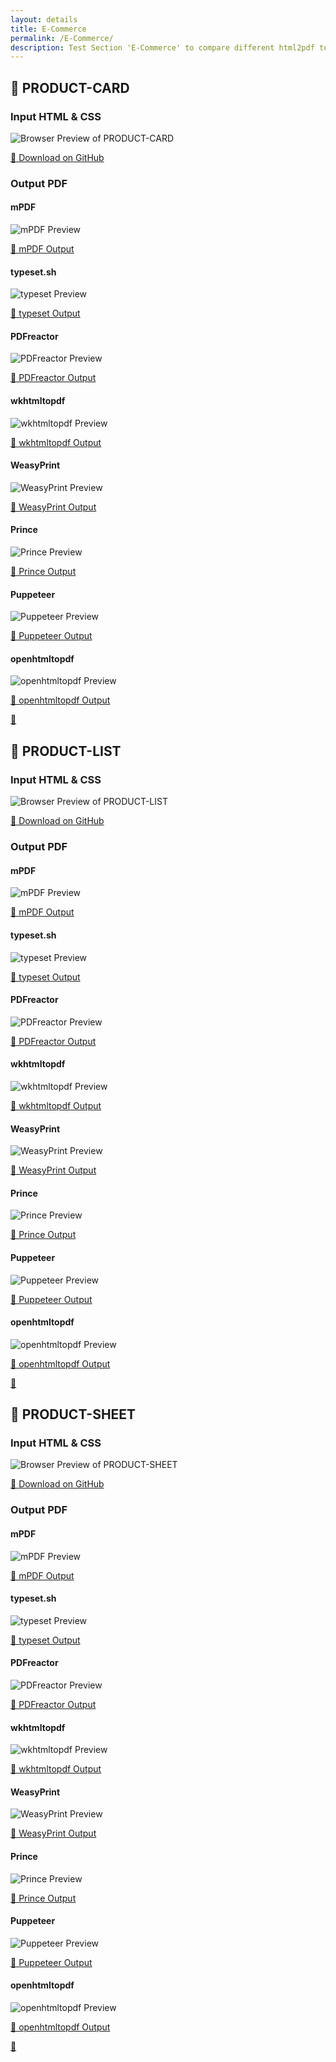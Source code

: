 ```yaml
---
layout: details
title: E-Commerce
permalink: /E-Commerce/
description: Test Section 'E-Commerce' to compare different html2pdf tools.
---
```




## 🔬 PRODUCT-CARD

### Input HTML & CSS

<div class="browser-mockup with-url">
    <div>
        <img src="/{{ page.path }}/../browser_screenshot__html_E-Commerce_product-card.html.pdf.png" alt="Browser Preview of PRODUCT-CARD" />
    </div>
</div>
<p>
    <a href="https://raw.githubusercontent.com/azettl/compare.html2pdf.tools/master//html/E-Commerce/product-card.html" target="_blank" rel="noopener">📄 Download on GitHub</a>
</p>

### Output PDF

<div class="details-boxes">
    <div>
        <h4>mPDF</h4>
        <img src="/{{ page.path }}/../mpdf__html_E-Commerce_product-card.html.png" alt="mPDF Preview" />
        <p>
            <a href="/{{ page.path }}/../mpdf__html_E-Commerce_product-card.html.pdf" target="_blank">📕 mPDF Output</a>
        </p>
    </div>
    <div>
        <h4>typeset.sh</h4>
        <img src="/{{ page.path }}/../typeset__html_E-Commerce_product-card.html.png" alt="typeset Preview" />
        <p>
            <a href="/{{ page.path }}/../typeset__html_E-Commerce_product-card.html.pdf" target="_blank">📕 typeset Output</a>
        </p>
    </div>
    <div>
        <h4>PDFreactor</h4>
        <img src="/{{ page.path }}/../pdfreactor__html_E-Commerce_product-card.html.png" alt="PDFreactor Preview" />
        <p>
            <a href="/{{ page.path }}/../pdfreactor__html_E-Commerce_product-card.html.pdf" target="_blank">📕 PDFreactor Output</a>
        </p>
    </div>
    <div>
        <h4>wkhtmltopdf</h4>
        <img src="/{{ page.path }}/../wkhtmltopdf__html_E-Commerce_product-card.html.png" alt="wkhtmltopdf Preview" />
        <p>
            <a href="/{{ page.path }}/../wkhtmltopdf__html_E-Commerce_product-card.html.pdf" target="_blank">📕 wkhtmltopdf Output</a>
        </p>
    </div>
    <div>
        <h4>WeasyPrint</h4>
        <img src="/{{ page.path }}/../weasyprint__html_E-Commerce_product-card.html.png" alt="WeasyPrint Preview" />
        <p>
            <a href="/{{ page.path }}/../weasyprint__html_E-Commerce_product-card.html.pdf" target="_blank">📕 WeasyPrint Output</a>
        </p>
    </div>
    <div>
        <h4>Prince</h4>
        <img src="/{{ page.path }}/../princexml__html_E-Commerce_product-card.html.png" alt="Prince Preview" />
        <p>
            <a href="/{{ page.path }}/../princexml__html_E-Commerce_product-card.html.pdf" target="_blank">📕 Prince Output</a>
        </p>
    </div>
    <div>
        <h4>Puppeteer</h4>
        <img src="/{{ page.path }}/../puppeteer__html_E-Commerce_product-card.html.png" alt="Puppeteer Preview" />
        <p>
            <a href="/{{ page.path }}/../puppeteer__html_E-Commerce_product-card.html.pdf" target="_blank">📕 Puppeteer Output</a>
        </p>
    </div>
    <div>
        <h4>openhtmltopdf</h4>
        <img src="/{{ page.path }}/../openhtmltopdf__html_E-Commerce_product-card.html.png" alt="openhtmltopdf Preview" />
        <p>
            <a href="/{{ page.path }}/../openhtmltopdf__html_E-Commerce_product-card.html.pdf" target="_blank">📕 openhtmltopdf Output</a>
        </p>
    </div>
</div>

<a href="#top" class="rocket-outer">
    <span class="rocket">🚀</span>
</a>

## 🔬 PRODUCT-LIST

### Input HTML & CSS

<div class="browser-mockup with-url">
    <div>
        <img src="/{{ page.path }}/../browser_screenshot__html_E-Commerce_product-list.html.pdf.png" alt="Browser Preview of PRODUCT-LIST" />
    </div>
</div>
<p>
    <a href="https://raw.githubusercontent.com/azettl/compare.html2pdf.tools/master//html/E-Commerce/product-list.html" target="_blank" rel="noopener">📄 Download on GitHub</a>
</p>

### Output PDF

<div class="details-boxes">
    <div>
        <h4>mPDF</h4>
        <img src="/{{ page.path }}/../mpdf__html_E-Commerce_product-list.html.png" alt="mPDF Preview" />
        <p>
            <a href="/{{ page.path }}/../mpdf__html_E-Commerce_product-list.html.pdf" target="_blank">📕 mPDF Output</a>
        </p>
    </div>
    <div>
        <h4>typeset.sh</h4>
        <img src="/{{ page.path }}/../typeset__html_E-Commerce_product-list.html.png" alt="typeset Preview" />
        <p>
            <a href="/{{ page.path }}/../typeset__html_E-Commerce_product-list.html.pdf" target="_blank">📕 typeset Output</a>
        </p>
    </div>
    <div>
        <h4>PDFreactor</h4>
        <img src="/{{ page.path }}/../pdfreactor__html_E-Commerce_product-list.html.png" alt="PDFreactor Preview" />
        <p>
            <a href="/{{ page.path }}/../pdfreactor__html_E-Commerce_product-list.html.pdf" target="_blank">📕 PDFreactor Output</a>
        </p>
    </div>
    <div>
        <h4>wkhtmltopdf</h4>
        <img src="/{{ page.path }}/../wkhtmltopdf__html_E-Commerce_product-list.html.png" alt="wkhtmltopdf Preview" />
        <p>
            <a href="/{{ page.path }}/../wkhtmltopdf__html_E-Commerce_product-list.html.pdf" target="_blank">📕 wkhtmltopdf Output</a>
        </p>
    </div>
    <div>
        <h4>WeasyPrint</h4>
        <img src="/{{ page.path }}/../weasyprint__html_E-Commerce_product-list.html.png" alt="WeasyPrint Preview" />
        <p>
            <a href="/{{ page.path }}/../weasyprint__html_E-Commerce_product-list.html.pdf" target="_blank">📕 WeasyPrint Output</a>
        </p>
    </div>
    <div>
        <h4>Prince</h4>
        <img src="/{{ page.path }}/../princexml__html_E-Commerce_product-list.html.png" alt="Prince Preview" />
        <p>
            <a href="/{{ page.path }}/../princexml__html_E-Commerce_product-list.html.pdf" target="_blank">📕 Prince Output</a>
        </p>
    </div>
    <div>
        <h4>Puppeteer</h4>
        <img src="/{{ page.path }}/../puppeteer__html_E-Commerce_product-list.html.png" alt="Puppeteer Preview" />
        <p>
            <a href="/{{ page.path }}/../puppeteer__html_E-Commerce_product-list.html.pdf" target="_blank">📕 Puppeteer Output</a>
        </p>
    </div>
    <div>
        <h4>openhtmltopdf</h4>
        <img src="/{{ page.path }}/../openhtmltopdf__html_E-Commerce_product-list.html.png" alt="openhtmltopdf Preview" />
        <p>
            <a href="/{{ page.path }}/../openhtmltopdf__html_E-Commerce_product-list.html.pdf" target="_blank">📕 openhtmltopdf Output</a>
        </p>
    </div>
</div>

<a href="#top" class="rocket-outer">
    <span class="rocket">🚀</span>
</a>

## 🔬 PRODUCT-SHEET

### Input HTML & CSS

<div class="browser-mockup with-url">
    <div>
        <img src="/{{ page.path }}/../browser_screenshot__html_E-Commerce_product-sheet.html.pdf.png" alt="Browser Preview of PRODUCT-SHEET" />
    </div>
</div>
<p>
    <a href="https://raw.githubusercontent.com/azettl/compare.html2pdf.tools/master//html/E-Commerce/product-sheet.html" target="_blank" rel="noopener">📄 Download on GitHub</a>
</p>

### Output PDF

<div class="details-boxes">
    <div>
        <h4>mPDF</h4>
        <img src="/{{ page.path }}/../mpdf__html_E-Commerce_product-sheet.html.png" alt="mPDF Preview" />
        <p>
            <a href="/{{ page.path }}/../mpdf__html_E-Commerce_product-sheet.html.pdf" target="_blank">📕 mPDF Output</a>
        </p>
    </div>
    <div>
        <h4>typeset.sh</h4>
        <img src="/{{ page.path }}/../typeset__html_E-Commerce_product-sheet.html.png" alt="typeset Preview" />
        <p>
            <a href="/{{ page.path }}/../typeset__html_E-Commerce_product-sheet.html.pdf" target="_blank">📕 typeset Output</a>
        </p>
    </div>
    <div>
        <h4>PDFreactor</h4>
        <img src="/{{ page.path }}/../pdfreactor__html_E-Commerce_product-sheet.html.png" alt="PDFreactor Preview" />
        <p>
            <a href="/{{ page.path }}/../pdfreactor__html_E-Commerce_product-sheet.html.pdf" target="_blank">📕 PDFreactor Output</a>
        </p>
    </div>
    <div>
        <h4>wkhtmltopdf</h4>
        <img src="/{{ page.path }}/../wkhtmltopdf__html_E-Commerce_product-sheet.html.png" alt="wkhtmltopdf Preview" />
        <p>
            <a href="/{{ page.path }}/../wkhtmltopdf__html_E-Commerce_product-sheet.html.pdf" target="_blank">📕 wkhtmltopdf Output</a>
        </p>
    </div>
    <div>
        <h4>WeasyPrint</h4>
        <img src="/{{ page.path }}/../weasyprint__html_E-Commerce_product-sheet.html.png" alt="WeasyPrint Preview" />
        <p>
            <a href="/{{ page.path }}/../weasyprint__html_E-Commerce_product-sheet.html.pdf" target="_blank">📕 WeasyPrint Output</a>
        </p>
    </div>
    <div>
        <h4>Prince</h4>
        <img src="/{{ page.path }}/../princexml__html_E-Commerce_product-sheet.html.png" alt="Prince Preview" />
        <p>
            <a href="/{{ page.path }}/../princexml__html_E-Commerce_product-sheet.html.pdf" target="_blank">📕 Prince Output</a>
        </p>
    </div>
    <div>
        <h4>Puppeteer</h4>
        <img src="/{{ page.path }}/../puppeteer__html_E-Commerce_product-sheet.html.png" alt="Puppeteer Preview" />
        <p>
            <a href="/{{ page.path }}/../puppeteer__html_E-Commerce_product-sheet.html.pdf" target="_blank">📕 Puppeteer Output</a>
        </p>
    </div>
    <div>
        <h4>openhtmltopdf</h4>
        <img src="/{{ page.path }}/../openhtmltopdf__html_E-Commerce_product-sheet.html.png" alt="openhtmltopdf Preview" />
        <p>
            <a href="/{{ page.path }}/../openhtmltopdf__html_E-Commerce_product-sheet.html.pdf" target="_blank">📕 openhtmltopdf Output</a>
        </p>
    </div>
</div>

<a href="#top" class="rocket-outer">
    <span class="rocket">🚀</span>
</a>


